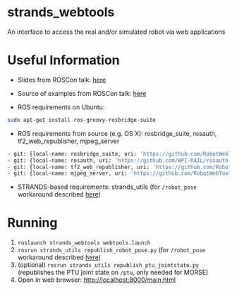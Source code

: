 strands_webtools
================

An interface to access the real and/or simulated robot via web applications


# Useful Information

 * Slides from ROSCon talk: [here](https://speakerdeck.com/baalexander/introduction-to-robot-web-tools)

 * Source of examples from ROSCon talk: [here](https://github.com/baalexander/roscon2013-examples)

 * ROS requirements on Ubuntu: 
```bash
sudo apt-get install￼ros-groovy-rosbridge-suite
```

 * ROS requirements from source (e.g. OS X): rosbridge_suite, rosauth, tf2_web_republisher, mjpeg_server

```bash
- git: {local-name: rosbridge_suite, uri: 'https://github.com/RobotWebTools/rosbridge_suite.git'}
- git: {local-name: rosauth, uri: 'https://github.com/WPI-RAIL/rosauth.git'}
- git: {local-name: tf2_web_republisher, uri: 'https://github.com/RobotWebTools/tf2_web_republisher.git'}
- git: {local-name: mjpeg_server, uri: 'https://github.com/RobotWebTools/mjpeg_server.git'}
```

 * STRANDS-based requirements: strands_utils (for `/robot_pose` workaround described [here](https://github.com/strands-project/strands_webtools/issues/12#issuecomment-20111023))

# Running
1. `roslaunch strands_webtools webtools.launch`
2. `rosrun strands_utils republish_robot_pose.py` (for `/robot_pose` workaround described [here](https://github.com/strands-project/strands_webtools/issues/12#issuecomment-20111023))
3. (optional) `rosrun strands_utils republish_ptu_jointstate.py` (republishes the PTU joint state on `/ptu`, only needed for MORSE)
4. Open in web browser: [http://localhost:8000/main.html](http://localhost:8000/main.html)
